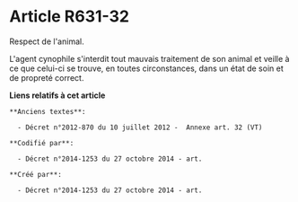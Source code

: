 # Article R631-32

Respect de l'animal.

L'agent cynophile s'interdit tout mauvais traitement de son animal et veille à ce que celui-ci se trouve, en toutes
circonstances, dans un état de soin et de propreté correct.

**Liens relatifs à cet article**

	**Anciens textes**:

	  - Décret n°2012-870 du 10 juillet 2012 -  Annexe art. 32 (VT)

	**Codifié par**:

	  - Décret n°2014-1253 du 27 octobre 2014 - art.

	**Créé par**:

	  - Décret n°2014-1253 du 27 octobre 2014 - art.
